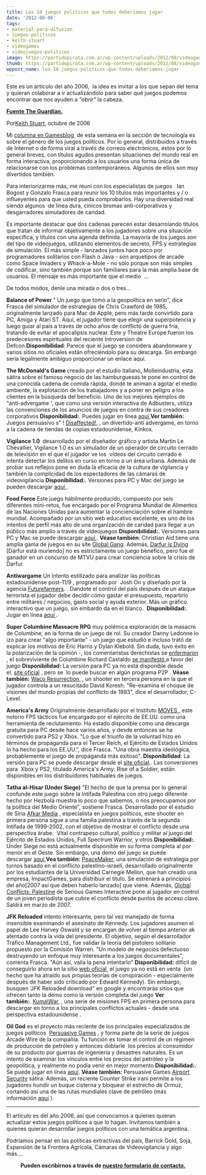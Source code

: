 ```yaml
---
title: Los 10 juegos políticos que todos deberíamos jugar
date: '2012-08-06'
tags:
- material-para-difusion
- juegos-politicos
- keith-stuart
- videogames
- videojuegos-politicos
image: https://partidopirata.com.ar/wp-content/uploads/2012/08/videogames.jpg
thumb: https://partidopirata.com.ar/wp-content/uploads/2012/08/videogames-150x150.jpg
wppost_name: los-10-juegos-politicos-que-todos-deberiamos-jugar
---
```


Este es un artículo del año 2006,  la idea es invitar a los que sepan del tema y quieran colaborar a ir actualizándolo para saber qué juegos podemos encontrar que nos ayuden a <em>"abrir"</em> la cabeza.

<strong><a href="http://www.guardian.co.uk/technology/gamesblog/2006/oct/26/tenseriousgam" target="_blank">Fuente The Guardian.</a></strong>

Por<a href="http://www.guardian.co.uk/profile/keithstuart" rel="author">Keith Stuart</a>, octubre de 2006

Mi <a href="http://technology.guardian.co.uk/weekly/story/0,,1930966,00.html">columna en Gamesblog </a> de esta semana en la sección de tecnología es sobre el género de los juegos políticos. Por lo general, distribuidos a través de Internet o de forma viral a través de correos electrónicos, estos por lo general breves, con títulos agudos presentan situaciones del mundo real en forma interactiva, proporcionando a los usuarios una forma única de relacionarse con los problemas contemporáneos. Algunos de ellos son muy divertidos también.

Para interiorizarme más, me reuní con los especialistas de juegos   Ian Bogost y Gonzalo Frasca para reunir los 10 títulos más importantes y / o influeyentes para que usted pueda comprobarlos. Hay una diversidad real siendo algunos  de línea dura, cínicos bromas anti-corporativos y desgarradores simuladores de caridad.

Es importante destacar que dos cadenas parecen estar desarrolando títulos que tratan de informar objetivamente a los jugadores sobre una situación específica, y títulos con una agenda definida. La mayoría de los juegos son del tipo de videojuegos, utilizando elementos de secreto, FPS y estrategias de simulación. El más simple - lanzados juntos hace poco por programadores solitarios con Flash o Java - son arquetipos de arcade como Space Invaders y Whack-a-Mole - no sólo porque son más simples de codificar, sino también porque son familiares para la más amplia base de usuarios. El mensaje es más importante que el medio  ...

De todos modos, denle una mirada o dos o tres...

<strong><strong>Balance of Power</strong> </strong>" Un juego que tomó a la geopolítica en serio", dice Frasca del simulador de estrategias de Chris Crawford de 1985, originalmente lanzado para Mac de Apple, pero más tarde convirtido para PC, Amiga y Atari ST. Aquí, el jugador tiene que elegir una superpotencia y luego guiar al país a través de ocho años de conflicto de guerra fría, tratando de evitar el apocalipsis nuclear. Este y Theatre Europe fueron los predecesores espirituales del reciente Introversion de Defcon.<strong>Disponibilidad</strong>: Parece que el juego se considera abandonware y varios sitios no oficiales están ofreciéndolo para su descarga. Sin embargo sería legalmente ambiguo proporcionar un enlace aquí.

<strong>The McDonald's Game </strong>creado por el estudio italiano, Molleindustria, esta sátira sobre el famoso negocio de las hamburguesas te pone en control de una conocida cadena de comida rápida, donde te animan a agotar el medio ambiente, la explotación de los trabajadores y a poner en peligro a los clientes en la búsqueda del beneficio. Uno de los mejores ejemplos de "anti-advergame ', que como una versión interactiva de Adbusters, utiliza las convenciones de los anuncios de juegos en contra de sus creadores corporativos <strong>Disponibilidad:</strong>. Puedes jugar en línea <a href="http://www.mcdonaldsgame.com">aquí </a><strong>Ver también:</strong> Juegos persuasivo s" ! <a href="http://www.persuasivegames.com/games/game.aspx?game=disaffected">Disaffected!</a>, , un divertido-anti advergame, en torno a la cadena de tiendas de copias estadounidense, Kinkos.

<strong>Vigilance 1.0 </strong> desarrollado por el diseñador gráfico y artista Martin Le Chevallier, Vigilance 1.0 es un simulador de un operador de circuito cerrado de televisión en el que el jugador ve los  vídeos del circuito cerrado e intenta detectar los delitos en curso en torno a un área urbana. Además de probar sus reflejos pone en duda la eficacia de la cultura de vigilancia y también la complicidad de los espectadores de las cámaras de videovigilancia <strong>Disponibilidad:.</strong> Versiones para PC y Mac del juego se pueden descargar <a href="http://www.martinlechevallier.net/english/A_vigilance.html">aquí </a>.

<strong>Food Force</strong> Este juego hábilmente producido, compuesto por seis diferentes mini-retos, fue encargado por el Programa Mundial de Alimentos de las Naciones Unidas para aumentar la concienciación sobre el hambre mundial. Acompañado por un sitio web educativo excelente, es uno de los intentos de perfil más alto de una organización de caridad para llegar a un público más amplio a través de videojuegos <strong>Disponibilidad:.</strong> Versiones para PC y Mac se puede descargar <a href="http://www.food-force.com">aquí </a> . <strong>Véase también</strong>: Christian Aid tiene una amplia gama de juegos en su site <a href="http://www.globalgang.org.uk/games/gamezone/">Global Gang</a>. Además, <a href="http://www.darfurisdying.com/">Darfur is Dying</a> [Darfur está muriendo] no es estrictamente un juego benéfico, pero fue el ganador en un concurso de MTVU para crear conciencia sobre la crisis de Darfur.

<strong>Antiwargame</strong> Un intento estilizado para analizar las políticas estadounidense post-11/9 , programado por  Josh On y diseñado por la agencia <a href="http://www.futurefarmers.com/">Futurefarmers</a>. . Dandote el control del país después de un ataque terrorista el jugador debe decidir cómo gastar el presupuesto, repartirlo entre militares / negocios, gasto social y ayuda exterior. Más un gráfico interactivo que un juego, sin embardo da en el blanco.  <strong>Disponibilidad:</strong>. Jugar en línea <a href="http://www.antiwargame.org/">aquí </a>.

<strong>Super Columbine Massacre RPG</strong> muy polémica exploración de la masacre de Columbine, en la forma de un juego de rol. Su creador Danny Ledonne lo izo para crear "algo importante" - un juego que estudió e incluso trató de explicar los motivos de Eric Harris y Dylan Klebold. Sin duda, tuvo éxito en la polarización de la opinión -, los comentaristas derechistas se <a href="http://www.parentstv.org/PTC/publications/lbbcolumns/2006/0518.asp">enfermaron</a> , el sobreviviente de Columbine Richard Castaldo <a href="http://www.kotaku.com/gaming/feature/columbine-survivor-talks-about-columbine-rpg-171966.php">se manifestó </a> a favor del juego <strong>Disponibilidad:</strong> La versión para PC ya no está disponible desde el. <a href="http://www.columbinegame.com">site oficial</a> , pero se  lo puede buscar en algún programa P2P . <strong>Véase también:</strong> <a href="http://waco.c-level.cc/">Waco Resurrection</a>, , un shooter en tercera persona en la que el jugador controla a un resucitado David Koresh. "Re-examina el choque de visiones del mundo propias del conflicto de 1993", dice el desarrollador, C-Level.

<strong>America's Army</strong> Originalmente desarrollado por el Instituto <a href="http://www.movesinstitute.org/">MOVES </a> , este notorio FPS tácticos fue encargado por el ejército de EE.UU. como una herramienta de reclutamiento. Ha estado disponible como una descarga gratuita para PC desde hace varios años, y desde entonces se ha convertido para PS2 y Xbox. "Lo que el triunfo de la voluntad hizo en términos de propaganda para el Tercer Reich, el Ejército de Estados Unidos lo ha hecho para los EE.UU.", dice Frasca. "Una obra maestra ideológica, probablemente el juego de propaganda más exitoso". <strong>Disponibilidad</strong>: La versión para PC se puede descargar desde el <a href="http://www.americasarmy.com/">site oficial</a>.. Las conversiones para  Xbox y PS2, titulado America's Army: Rise of a Soldier, están disponibles en los distribuidores habituales de juegos.

<strong>Tatha al-Hisar (Under Siege)</strong> "El hecho de que la prensa por lo general confunde este juego sobre la Intifada Palestina con otro juego diferente hecho por Hezbolá muestra lo poco que sabemos, o nos preocupamos por la política del Medio Oriente", sostiene Frasca. Desarrollado por el estudio de Siria <a href="http://www.afkarmedia.com/en/index.htm">Afkar Media</a> , especialista en juegos políticos, este shooter en primera persona sigue a una familia palestina a través de la segunda Intifada de 1999-2002, con el objetivo de mostrar el conflicto desde una perspectiva árabe.  Vital contrapeso cultural, político y militar al juego del Ejército de Estados Unidos, Full Spectrum Warrior, y otros <strong>Disponibilidad:</strong>. Under Siege no está actualmente disponible en su forma completa al por menor en el Oeste. Sin embargo, una demo del juego se puede descargar <a href="http://www.underash.net/en_download.htm">aquí </a> <strong>Vea también:</strong> <a href="http://www.peacemakergame.com/">PeaceMaker</a>, una simulación de estrategia por turnos basado en el conflicto palestino-israelí, desarrollado originalmente por los estudiantes de la Universidad Carnegie Mellon, que han creado una empresa, ImpactGames, para distribuir el título. Se estrenará a principios del año[2007 así que deben haberlo lanzado] que viene. Además, <a href="http://www.seriousgames.dk/gc.html">Global Conflicts: Palestine</a> de Serious Games Interactive pone al jugador en control de un joven periodista que cubre el conflicto desde puntos de acceso clave. Saldrá en marzo de 2007.

<strong>JFK Reloaded</strong> intento interesante, pero tal vez manejado de forma insensible examinando el asesinato de Kennedy. Los jugadores asumen el papel de Lee Harvey Oswald y se encargan de volver al tiempo anterior ak atentado contra la vida del presidente. El objetivo, según el desarrollador Tráfico Management Ltd., fue validar la teoría del pistolero solitario propuesto por la Comisión Warren. "Un modelo de negocios defectuoso destruyendo un enfoque muy interesante a los juegos documentales", comenta Frasca. "Aún así, valía la pena intentarlo" <strong>Disponibilidad:</strong> difícil de conseguirlo ahora en la sitio <a href="http://www.jfkreloaded.com/">web oficial </a> el juego ya no está en venta  (un hecho que ha atraído sus propias teorías de conspiración - especialmente después de haber sido criticado por Edward Kennedy). Sin embargo, busquen 'JFK Reloaded download" en google y encontrarás sitios que ofrecen tanto la demo como la versión completa del juego <strong>Ver también:</strong>. <a href="http://kumawar.com/">Kuma\War</a>, , una serie de misiones FPS en primera persona para descargar en torno a los principales conflictos actuales - desde una perspectiva estadounidense .

<strong>Oil God</strong> es el proyecto más reciente de los principales especializados de juegos políticos  <a href="http://www.persuasivegames.com/">Persuasive Games</a> , y forma parte de la serie de juegos Arcade Wire de la compañía. Tu función es tomar el control de un régimen de producción de petróleo y entonces doblarle  los precios al consumidor de su producto por guerras de ingeniería y desastres naturales. Es un intento de examinar los vínculos entre los precios del petróleo y la geopolítica, y realmente no podía venir en mejor momento <strong>Disponibilidad:.</strong> Se puede jugar en línea <a href="http://www.shockwave.com/gamelanding/oilgod.jsp">aquí</a>. <strong>Véase también:</strong> Persuasive Games <a href="http://www.persuasivegames.com/games/game.aspx?game=arcadewireairport">Airport Security</a> sátira. Además, un reciente Counter Strike iraní permite a los jugadores hundir un buque cisterna y bloquear el estrecho de Ormuz, cortando así una de las rutas mundiales clave de petróleo (más información <a href="http://www.khaleejtimes.com/DisplayArticleNew.asp?xfile=data/middleeast/2006/October/middleeast_October23.xml&amp;section=middleeast">aquí</a> ).

<hr />

El artículo es del año 2006, así que convocamos a quienes quieran actualizar estos juegos políticos a que lo hagan.
Invitamos también a quienes quieran desarrollar juegos políticos con una temática argentina.

Podríamos pensar en las políticas extractivas del país, Barrick Gold, Soja, Expansión de la Frontera Agrícola, Cámaras de Videovigilancia y algo más....
<p style="text-align: center;"><strong>Pueden escribirnos a través de <a href="https://partidopirata.com.ar/contacto">nuestro formulario de contacto.</a></strong></p>
